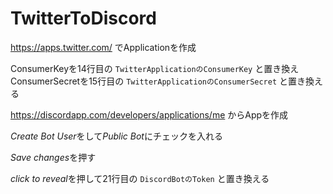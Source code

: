 # TwitterToDiscord


https://apps.twitter.com/ でApplicationを作成
 
ConsumerKeyを14行目の `TwitterApplicationのConsumerKey` と置き換え  
ConsumerSecretを15行目の `TwitterApplicationのConsumerSecret` と置き換える 

https://discordapp.com/developers/applications/me からAppを作成

*Create Bot User*をして*Public Bot*にチェックを入れる

*Save changes*を押す

*click to reveal*を押して21行目の `DiscordBotのToken` と置き換える


